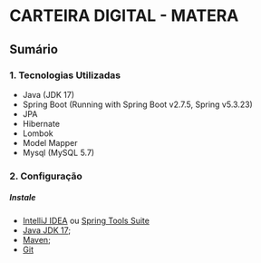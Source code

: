 # CARTEIRA DIGITAL - MATERA

## Sumário


### 1. Tecnologias Utilizadas

- Java (JDK 17)
- Spring Boot (Running with Spring Boot v2.7.5, Spring v5.3.23)
- JPA
- Hibernate
- Lombok
- Model Mapper
- Mysql (MySQL 5.7)


### 2. Configuração

##### Instale

* [IntelliJ IDEA](https://www.jetbrains.com/pt-br/idea/download/) ou [Spring Tools Suite](https://spring.io/tools)
* [Java JDK 17](https://openjdk.java.net/projects/jdk/17/);
* [Maven](https://maven.apache.org/download.cgi);
* [Git](https://git-scm.com/downloads)